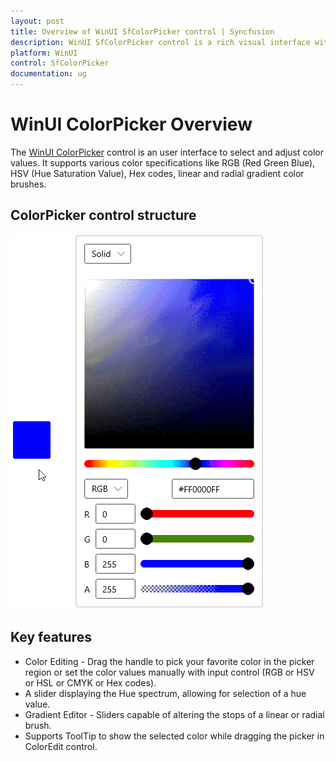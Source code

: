 ```yaml
---
layout: post
title: Overview of WinUI SfColorPicker control | Syncfusion
description: WinUI SfColorPicker control is a rich visual interface with different types of color items for color selection.
platform: WinUI
control: SfColorPicker
documentation: ug
---
```


# WinUI ColorPicker Overview

The [WinUI ColorPicker](https://www.syncfusion.com/winui-controls/color-picker) control is an user interface to select and adjust color values. It supports various color specifications like RGB (Red Green Blue), HSV (Hue Saturation Value), Hex codes, linear and radial gradient color brushes.

## ColorPicker control structure

![Displaying the ColorPicker control](Getting-Started_images/SelectColorAtruntime.gif)

## Key features

* Color Editing - Drag the handle to pick your favorite color in the picker region or set the color values manually with input control (RGB or HSV or HSL or CMYK or Hex codes).
* A slider displaying the Hue spectrum, allowing for selection of a hue value.
* Gradient Editor - Sliders capable of altering the stops of a linear or radial brush.
* Supports ToolTip to show the selected color while dragging the picker in ColorEdit control.
